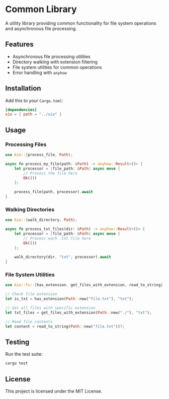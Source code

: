 # Common Library

A utility library providing common functionality for file system operations and asynchronous file processing.

## Features

- Asynchronous file processing utilities
- Directory walking with extension filtering
- File system utilities for common operations
- Error handling with `anyhow`

## Installation

Add this to your `Cargo.toml`:

```toml
[dependencies]
xio = { path = "../xio" }
```

## Usage

### Processing Files

```rust
use kio::{process_file, Path};

async fn process_my_file(path: &Path) -> anyhow::Result<()> {
    let processor = |file_path: &Path| async move {
        // Process the file here
        Ok(())
    };
    
    process_file(path, processor).await
}
```

### Walking Directories

```rust
use kio::{walk_directory, Path};

async fn process_txt_files(dir: &Path) -> anyhow::Result<()> {
    let processor = |file_path: &Path| async move {
        // Process each .txt file here
        Ok(())
    };
    
    walk_directory(dir, "txt", processor).await
}
```

### File System Utilities

```rust
use kio::fs::{has_extension, get_files_with_extension, read_to_string};

// Check file extension
let is_txt = has_extension(Path::new("file.txt"), "txt");

// Get all files with specific extension
let txt_files = get_files_with_extension(Path::new("./"), "txt");

// Read file contents
let content = read_to_string(Path::new("file.txt"))?;
```

## Testing

Run the test suite:

```bash
cargo test
```

## License

This project is licensed under the MIT License. 